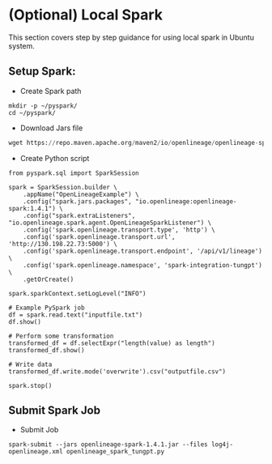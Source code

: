 # (Optional) Local Spark

This section covers step by step guidance for using local spark in Ubuntu system.

## Setup Spark:
- Create Spark path
```console
mkdir -p ~/pyspark/
cd ~/pyspark/
```

- Download Jars file
```python
wget https://repo.maven.apache.org/maven2/io/openlineage/openlineage-spark/1.4.1/openlineage-spark-1.4.1.jar
```

- Create Python script
```console
from pyspark.sql import SparkSession

spark = SparkSession.builder \
    .appName("OpenLineageExample") \
    .config("spark.jars.packages", "io.openlineage:openlineage-spark:1.4.1") \
    .config("spark.extraListeners", "io.openlineage.spark.agent.OpenLineageSparkListener") \
    .config('spark.openlineage.transport.type', 'http') \
    .config('spark.openlineage.transport.url', 'http://130.198.22.73:5000') \
    .config('spark.openlineage.transport.endpoint', '/api/v1/lineage') \
    .config('spark.openlineage.namespace', 'spark-integration-tungpt') \
    .getOrCreate()

spark.sparkContext.setLogLevel("INFO")

# Example PySpark job
df = spark.read.text("inputfile.txt")
df.show()

# Perform some transformation
transformed_df = df.selectExpr("length(value) as length")
transformed_df.show()

# Write data
transformed_df.write.mode('overwrite').csv("outputfile.csv")

spark.stop()
```

## Submit Spark Job
- Submit Job
```console
spark-submit --jars openlineage-spark-1.4.1.jar --files log4j-openlineage.xml openlineage_spark_tungpt.py
```

